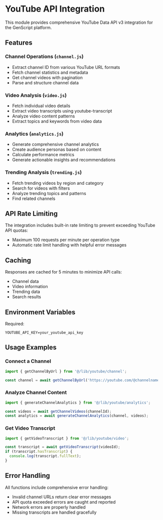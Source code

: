 # YouTube API Integration

This module provides comprehensive YouTube Data API v3 integration for the GenScript platform.

## Features

### Channel Operations (`channel.js`)
- Extract channel ID from various YouTube URL formats
- Fetch channel statistics and metadata
- Get channel videos with pagination
- Parse and structure channel data

### Video Analysis (`video.js`)
- Fetch individual video details
- Extract video transcripts using youtube-transcript
- Analyze video content patterns
- Extract topics and keywords from video data

### Analytics (`analytics.js`)
- Generate comprehensive channel analytics
- Create audience personas based on content
- Calculate performance metrics
- Generate actionable insights and recommendations

### Trending Analysis (`trending.js`)
- Fetch trending videos by region and category
- Search for videos with filters
- Analyze trending topics and patterns
- Find related channels

## API Rate Limiting

The integration includes built-in rate limiting to prevent exceeding YouTube API quotas:
- Maximum 100 requests per minute per operation type
- Automatic rate limit handling with helpful error messages

## Caching

Responses are cached for 5 minutes to minimize API calls:
- Channel data
- Video information
- Trending data
- Search results

## Environment Variables

Required:
```
YOUTUBE_API_KEY=your_youtube_api_key
```

## Usage Examples

### Connect a Channel
```javascript
import { getChannelByUrl } from '@/lib/youtube/channel';

const channel = await getChannelByUrl('https://youtube.com/@channelname');
```

### Analyze Channel Content
```javascript
import { generateChannelAnalytics } from '@/lib/youtube/analytics';

const videos = await getChannelVideos(channelId);
const analytics = await generateChannelAnalytics(channel, videos);
```

### Get Video Transcript
```javascript
import { getVideoTranscript } from '@/lib/youtube/video';

const transcript = await getVideoTranscript(videoId);
if (transcript.hasTranscript) {
  console.log(transcript.fullText);
}
```

## Error Handling

All functions include comprehensive error handling:
- Invalid channel URLs return clear error messages
- API quota exceeded errors are caught and reported
- Network errors are properly handled
- Missing transcripts are handled gracefully